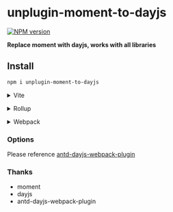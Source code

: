 # unplugin-moment-to-dayjs

[![NPM version](https://img.shields.io/npm/v/unplugin-moment-to-dayjs?color=a1b858&label=)](https://www.npmjs.com/package/unplugin-moment-to-dayjs)

**Replace moment with dayjs, works with all libraries**

## Install

```bash
npm i unplugin-moment-to-dayjs
```

<details>
<summary>Vite</summary><br>

```ts
// vite.config.ts
import momentToDayjs from 'unplugin-moment-to-dayjs/vite'

export default defineConfig({
  plugins: [
    momentToDayjs({ /* options */ }),
  ],
})
```

Example: [`playground/`](./playground/)

<br></details>

<details>
<summary>Rollup</summary><br>

```ts
// rollup.config.js
import momentToDayjs from 'unplugin-moment-to-dayjs/rollup'

export default {
  plugins: [
    momentToDayjs({ /* options */ }),
  ],
}
```

<br></details>


<details>
<summary>Webpack</summary><br>

```ts
// webpack.config.js
module.exports = {
  /* ... */
  plugins: [
    require('unplugin-moment-to-dayjs/webpack')({ /* options */ }),
  ],
}
```

<br></details>


### Options

Please reference [antd-dayjs-webpack-plugin](https://github.com/ant-design/antd-dayjs-webpack-plugin)

### Thanks

- moment
- dayjs
- antd-dayjs-webpack-plugin